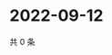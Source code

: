 # 2022-09-12

共 0 条

<!-- BEGIN WEIBO -->
<!-- 最后更新时间 Mon Sep 12 2022 04:18:56 GMT+0800 (China Standard Time) -->

<!-- END WEIBO -->
